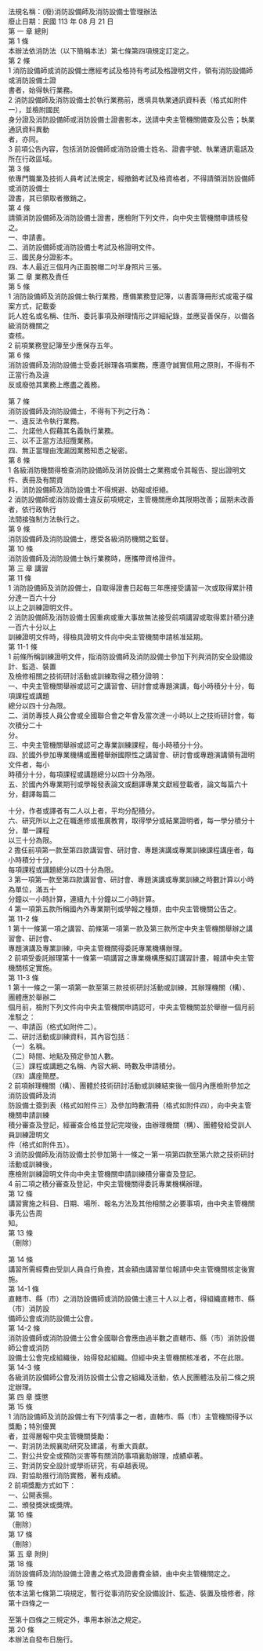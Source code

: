 法規名稱：(廢)消防設備師及消防設備士管理辦法  
廢止日期：民國 113 年 08 月 21 日  
第 一 章 總則  
第 1 條  
本辦法依消防法（以下簡稱本法）第七條第四項規定訂定之。  
第 2 條  
1 消防設備師或消防設備士應經考試及格持有考試及格證明文件，領有消防設備師或消防設備士證  
書者，始得執行業務。  
2 消防設備師及消防設備士於執行業務前，應填具執業通訊資料表（格式如附件一），並檢附國民  
身分證及消防設備師或消防設備士證書影本，送請中央主管機關備查及公告；執業通訊資料異動  
者，亦同。  
3 前項公告內容，包括消防設備師或消防設備士姓名、證書字號、執業通訊電話及所在行政區域。  
第 3 條  
依專門職業及技術人員考試法規定，經撤銷考試及格資格者，不得請領消防設備師或消防設備士  
證書，其已領取者撤銷之。  
第 4 條  
請領消防設備師及消防設備士證書，應檢附下列文件，向中央主管機關申請核發之。  
一、申請書。  
二、消防設備師或消防設備士考試及格證明文件。  
三、國民身分證影本。  
四、本人最近三個月內正面脫帽二吋半身照片三張。  
第 二 章 業務及責任  
第 5 條  
1 消防設備師及消防設備士執行業務，應備業務登記簿，以書面簿冊形式或電子檔案方式，記載委  
託人姓名或名稱、住所、委託事項及辦理情形之詳細紀錄，並應妥善保存，以備各級消防機關之  
查核。  
2 前項業務登記簿至少應保存五年。  
第 6 條  
消防設備師及消防設備士受委託辦理各項業務，應遵守誠實信用之原則，不得有不正當行為及違  
反或廢弛其業務上應盡之義務。  


第 7 條  
消防設備師及消防設備士，不得有下列之行為：  
一、違反法令執行業務。  
二、允諾他人假藉其名義執行業務。  
三、以不正當方法招攬業務。  
四、無正當理由洩漏因業務知悉之秘密。  
第 8 條  
1 各級消防機關得檢查消防設備師及消防設備士之業務或令其報告、提出證明文件、表冊及有關資  
料，消防設備師及消防設備士不得規避、妨礙或拒絕。  
2 消防設備師或消防設備士違反前項規定，主管機關應命其限期改善；屆期未改善者，依行政執行  
法間接強制方法執行之。  
第 9 條  
消防設備師及消防設備士，應受各級消防機關之監督。  
第 10 條  
消防設備師及消防設備士執行業務時，應攜帶資格證件。  
第 三 章 講習  
第 11 條  
1 消防設備師及消防設備士，自取得證書日起每三年應接受講習一次或取得累計積分達一百六十分  
以上之訓練證明文件。  
2 消防設備師及消防設備士因重病或重大事故無法接受前項講習或取得累計積分達一百六十分以上  
訓練證明文件時，得檢具證明文件向中央主管機關申請核准延期。  
第 11-1 條  
1 前條所稱訓練證明文件，指消防設備師及消防設備士參加下列與消防安全設備設計、監造、裝置  
及檢修相關之技術研討活動或訓練取得之積分證明：  
一、中央主管機關舉辦或認可之講習會、研討會或專題演講，每小時積分十分，每項課程或講題  
總分以四十分為限。  
二、消防專技人員公會或全國聯合會之年會及當次達一小時以上之技術研討會，每次積分二十  
分。  
三、中央主管機關舉辦或認可之專業訓練課程，每小時積分十分。  
四、於國外參加專業機構或團體舉辦國際性之講習會、研討會或專題演講領有證明文件者，每小  
時積分十分，每項課程或講題總分以四十分為限。  
五、於國內外專業期刊或學報發表論文或翻譯專業文獻經登載者，論文每篇六十分，翻譯每篇二  


十分，作者或譯者有二人以上者，平均分配積分。  
六、研究所以上之在職進修或推廣教育，取得學分或結業證明者，每一學分積分十分，單一課程  
以三十分為限。  
2 擔任前項第一款至第四款講習會、研討會、專題演講或專業訓練課程講座者，每小時積分十分，  
每項課程或講題總分以四十分為限。  
3 第一項第一款至第四款講習會、研討會、專題演講或專業訓練之時數計算以小時為單位，滿五十  
分鐘以一小時計算，連續九十分鐘以二小時計算。  
4 第一項第五款所稱國內外專業期刊或學報之種類，由中央主管機關公告之。  
第 11-2 條  
1 第十一條第一項之講習、前條第一項第一款及第三款所定中央主管機關舉辦之講習會、研討會、  
專題演講及專業訓練，中央主管機關得委託專業機構辦理。  
2 前項受委託辦理第十一條第一項講習之專業機構應擬訂講習計畫，報請中央主管機關核定實施。  
第 11-3 條  
1 第十一條之一第一項第一款至第三款技術研討活動或訓練，其辦理機關（構）、團體應於舉辦二  
個月前，檢附下列文件向中央主管機關申請認可，中央主管機關並於舉辦一個月前准駁之：  
一、申請函（格式如附件二）。  
二、研討活動或訓練資料，其內容包括：  
（一）名稱。  
（二）時間、地點及預定參加人數。  
（三）課程或講題之名稱、內容大綱、時數及申請積分。  
（四）講座簡歷。  
2 前項辦理機關（構）、團體於技術研討活動或訓練結束後一個月內應檢附參加之消防設備師及消  
防設備士簽到表（格式如附件三）及參加時數清冊（格式如附件四），向中央主管機關申請訓練  
積分審查及登記，經審查合格並登記完竣後，由辦理機關（構）、團體發給受訓人員訓練證明文  
件（格式如附件五）。  
3 消防設備師及消防設備士於參加第十一條之一第一項第四款至第六款之技術研討活動或訓練後，  
應檢附訓練證明文件向中央主管機關申請訓練積分審查及登記。  
4 前二項之積分審查及登記，中央主管機關得委託專業機構辦理。  
第 12 條  
講習實施之科目、日期、場所、報名方法及其他相關之必要事項，由中央主管機關事先公告周  
知。  
第 13 條  
（刪除）  


第 14 條  
講習所需經費由受訓人員自行負擔，其金額由講習單位報請中央主管機關核定後實施。  
第 14-1 條  
直轄市、縣（市）之消防設備師或消防設備士達三十人以上者，得組織直轄市、縣（市）消防設  
備師公會或消防設備士公會。  
第 14-2 條  
消防設備師或消防設備士公會全國聯合會應由過半數之直轄市、縣（市）消防設備師公會或消防  
設備士公會完成組織後，始得發起組織。但經中央主管機關核准者，不在此限。  
第 14-3 條  
各級消防設備師公會及消防設備士公會之組織及活動，依人民團體法及前二條之規定辦理。  
第 四 章 獎懲  
第 15 條  
1 消防設備師及消防設備士有下列情事之一者，直轄市、縣（市）主管機關得予以獎勵；特別優異  
者，並得層報中央主管機關獎勵：  
一、對消防法規襄助研究及建議，有重大貢獻。  
二、對公共安全或預防災害等有關消防事項襄助辦理，成績卓著。  
三、對消防安全設計或學術研究，有卓越表現。  
四、對協助推行消防實務，著有成績。  
2 前項獎勵方式如下：  
一、公開表揚。  
二、頒發獎狀或獎牌。  
第 16 條  
（刪除）  
第 17 條  
（刪除）  
第 五 章 附則  
第 18 條  
消防設備師及消防設備士證書之格式及證書費金額，由中央主管機關定之。  
第 19 條  
依本法第七條第二項規定，暫行從事消防安全設備設計、監造、裝置及檢修者，除第十四條之一  


至第十四條之三規定外，準用本辦法之規定。  
第 20 條  
本辦法自發布日施行。  


